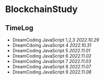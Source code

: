 # BlockchainStudy

## TimeLog

- DreamCoding JavaScript 1,2,3 _2022.10.29_
- DreamCdoing JavaScript 4 _2022.10.31_
- DreamCoding JavaScript 5 _2022.11.01_
- DreamCoding JavaScript 6 _2022.11.02_
- DreamCoding JavaScript 7 _2022.11.03_
- DreamCoding JavaScript 8 _2022.11.07_
- DreamCoding JavaScript 9 _2022.11.08_